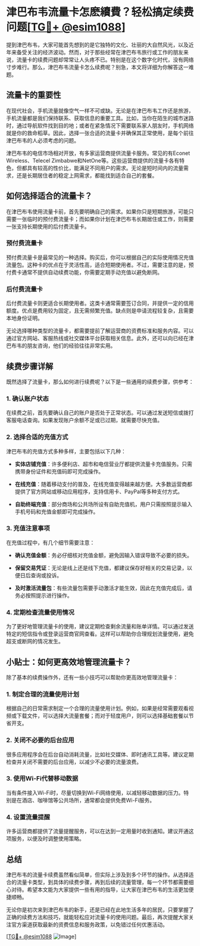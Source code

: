 # 津巴布韦流量卡怎麽續費？轻松搞定续费问题[[TG💪+ @esim1088](https://t.me/s/esim1088)]

提到津巴布韦，大家可能首先想到的是它独特的文化、壮丽的大自然风光，以及近年来备受关注的经济波动。然而，对于那些经常在津巴布韦旅行或工作的朋友来说，流量卡的续费问题却常常让人头疼不已。特别是在这个数字化时代，没有网络寸步难行。那么，津巴布韦流量卡怎么续费呢？别急，本文将详细为你解答这一难题。

## 流量卡的重要性

在现代社会，手机流量就像空气一样不可或缺。无论是在津巴布韦工作还是旅游，手机流量都是我们保持联系、获取信息的重要工具。比如，当你在陌生的城市迷路时，通过导航软件找到目的地；或者在紧急情况下需要联系家人朋友时，手机网络就是你的救命稻草。因此，选择一张合适的流量卡并确保其正常使用，是每个前往津巴布韦的人必须考虑的问题。

津巴布韦的电信市场相对开放，有多家运营商提供流量卡服务。常见的有Econet Wireless、Telecel Zimbabwe和NetOne等。这些运营商提供的流量卡各有特色，但都具有较高的性价比，能满足不同用户的需求。无论是短时间内的流量需求，还是长期居住者的稳定上网需求，都能找到适合自己的套餐。

## 如何选择适合的流量卡？

在津巴布韦使用流量卡前，首先要明确自己的需求。如果你只是短期旅游，可能只需要一张临时的预付费流量卡；而如果你计划在津巴布韦长期居住或工作，则需要一张支持长期使用的后付费流量卡。

### 预付费流量卡

预付费流量卡是最常见的一种选择。购买后，你可以根据自己的实际使用情况充值流量包。这种卡的优点在于灵活性高，适合短期使用者。不过，需要注意的是，预付费卡通常不提供自动续费功能，你需要定期手动充值以避免断网。

### 后付费流量卡

后付费流量卡则更适合长期使用者。这类卡通常需要签订合同，并提供一定的信用额度。优点是费用较为固定，且无需频繁充值。缺点则是申请流程较复杂，且需要本地身份证明。

无论选择哪种类型的流量卡，都需要提前了解运营商的资费标准和服务内容。可以通过官方网站、客服热线或社交媒体平台获取相关信息。此外，还可以向已经在津巴布韦的朋友咨询，他们的经验往往非常实用。

## 续费步骤详解

既然选择了流量卡，那么如何进行续费呢？以下是一些通用的续费步骤，供参考：

### 1. 确认账户状态

在续费之前，首先要确认自己的账户是否处于正常状态。可以通过发送短信或拨打客服电话查询。如果发现账户余额不足或已过期，就需要尽快充值。

### 2. 选择合适的充值方式

津巴布韦的充值方式多种多样，主要包括以下几种：

- **实体店铺充值**：许多便利店、超市和电信营业厅都提供流量卡充值服务。只需携带身份证件和充值码即可完成操作。
  
- **在线充值**：随着移动支付的普及，在线充值变得越来越方便。大多数运营商都提供了官方网站或移动应用程序，支持信用卡、PayPal等多种支付方式。
  
- **自助终端充值**：部分商场和公共场所设有自助充值机，用户只需按照提示输入手机号码和充值金额即可完成操作。

### 3. 充值注意事项

在充值过程中，有几个细节需要注意：

- **确认充值金额**：务必仔细核对充值金额，避免因输入错误导致不必要的损失。
  
- **保留交易凭证**：无论是线上还是线下充值，都建议保存好相关的交易记录，以便日后查询或投诉。
  
- **及时激活流量包**：有些流量包需要手动激活才能生效，因此在充值完成后，请务必按照提示进行操作。

### 4. 定期检查流量使用情况

为了更好地管理流量卡的使用，建议定期检查剩余流量和账单详情。可以通过发送特定的短信指令或登录运营商官网查看。这样可以帮助你合理规划流量使用，避免超支或断网的情况发生。

## 小贴士：如何更高效地管理流量卡？

除了基本的续费操作外，还有一些小技巧可以帮助你更高效地管理流量卡：

### 1. 制定合理的流量使用计划

根据自己的日常需求制定一个合理的流量使用计划。例如，如果是经常需要观看视频或下载文件，可以选择大流量套餐；而对于轻度用户，则可以选择基础套餐以节省开支。

### 2. 关闭不必要的后台应用

很多应用程序会在后台自动消耗流量，比如社交媒体、即时通讯工具等。建议定期检查并关闭不需要的后台应用，以减少不必要的流量浪费。

### 3. 使用Wi-Fi代替移动数据

当有条件接入Wi-Fi时，尽量切换到Wi-Fi网络使用，以减轻移动数据的压力。特别是在酒店、咖啡馆等公共场所，通常都会提供免费Wi-Fi服务。

### 4. 设置流量提醒

许多运营商都提供了流量提醒服务，可以在达到一定用量时收到通知。建议开通这项服务，以便及时调整使用策略。

## 总结

津巴布韦的流量卡续费虽然看似简单，但实际上涉及到多个环节的操作。从选择适合的流量卡类型，到具体的续费步骤，再到后续的流量管理，每一个环节都需要细心对待。希望本文能为大家提供一些有用的指导，让大家在津巴布韦的生活更加便捷顺畅。

无论你是初次来到津巴布韦的新手，还是已经在此地生活多年的居民，只要掌握了正确的续费方法和技巧，就能轻松应对流量卡的使用问题。最后，再次提醒大家关注官方渠道获取最新的资费信息和服务政策，以免错过任何优惠活动。

[[TG💪+ @esim1088](https://t.me/s/esim1088) ![Image](https://i.postimg.cc/4NQfJmqS/Snipaste-2025-05-13-00-14-12.png)]